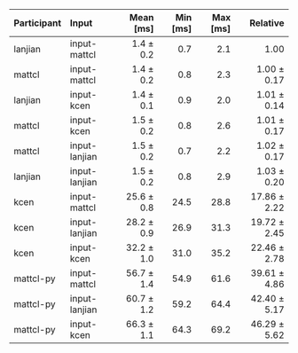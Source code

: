 | Participant | Input | Mean [ms] | Min [ms] | Max [ms] | Relative |
|:---|:---|---:|---:|---:|---:|
| lanjian | input-mattcl | 1.4 ± 0.2 | 0.7 | 2.1 | 1.00 |
| mattcl | input-mattcl | 1.4 ± 0.2 | 0.8 | 2.3 | 1.00 ± 0.17 |
| lanjian | input-kcen | 1.4 ± 0.1 | 0.9 | 2.0 | 1.01 ± 0.14 |
| mattcl | input-kcen | 1.5 ± 0.2 | 0.8 | 2.6 | 1.01 ± 0.17 |
| mattcl | input-lanjian | 1.5 ± 0.2 | 0.7 | 2.2 | 1.02 ± 0.17 |
| lanjian | input-lanjian | 1.5 ± 0.2 | 0.8 | 2.9 | 1.03 ± 0.20 |
| kcen | input-mattcl | 25.6 ± 0.8 | 24.5 | 28.8 | 17.86 ± 2.22 |
| kcen | input-lanjian | 28.2 ± 0.9 | 26.9 | 31.3 | 19.72 ± 2.45 |
| kcen | input-kcen | 32.2 ± 1.0 | 31.0 | 35.2 | 22.46 ± 2.78 |
| mattcl-py | input-mattcl | 56.7 ± 1.4 | 54.9 | 61.6 | 39.61 ± 4.86 |
| mattcl-py | input-lanjian | 60.7 ± 1.2 | 59.2 | 64.4 | 42.40 ± 5.17 |
| mattcl-py | input-kcen | 66.3 ± 1.1 | 64.3 | 69.2 | 46.29 ± 5.62 |
